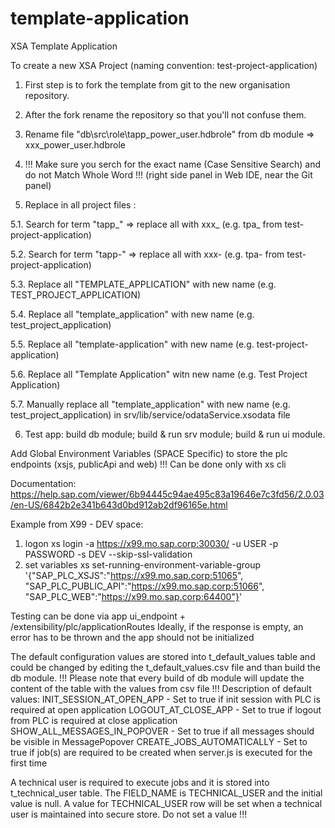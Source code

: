 # template-application
XSA Template Application

To create a new XSA Project (naming convention: test-project-application)

1. First step is to fork the template from git to the new organisation repository.
 
2. After the fork rename the repository so that you'll not confuse them.
 
3. Rename file "db\src\role\tapp_power_user.hdbrole" from db module => xxx_power_user.hdbrole

4. !!! Make sure you serch for the exact name (Case Sensitive Search) and do not Match Whole Word !!! (right side panel in Web IDE, near the Git panel)

5. Replace in all project files :

5.1. Search for term "tapp_"  => replace all with xxx_ (e.g. tpa_ from test-project-application) 

5.2. Search for term "tapp-"  => replace all with xxx- (e.g. tpa- from test-project-application) 

5.3. Replace all "TEMPLATE_APPLICATION" with new name (e.g. TEST_PROJECT_APPLICATION)

5.4. Replace all "template_application" with new name (e.g. test_project_application)

5.5. Replace all "template-application" with new name (e.g. test-project-application)

5.6. Replace all "Template Application" witn new name (e.g. Test Project Application)

5.7. Manually replace all "template_application" with new name (e.g. test_project_application) in srv/lib/service/odataService.xsodata file

6. Test app: build db module; build & run srv module; build & run ui module.

Add Global Environment Variables (SPACE Specific) to store the plc endpoints (xsjs, publicApi and web)
!!! Can be done only with xs cli

Documentation: 
https://help.sap.com/viewer/6b94445c94ae495c83a19646e7c3fd56/2.0.03/en-US/6842b2e341b643d0bd912ab2df96165e.html

Example from X99 - DEV space:

1. logon
xs login -a https://x99.mo.sap.corp:30030/ -u USER -p PASSWORD -s DEV --skip-ssl-validation
2. set variables
xs set-running-environment-variable-group '{"SAP_PLC_XSJS":"https://x99.mo.sap.corp:51065", "SAP_PLC_PUBLIC_API":"https://x99.mo.sap.corp:51066", "SAP_PLC_WEB":"https://x99.mo.sap.corp:64400"}'

Testing can be done via app ui_endpoint + /extensibility/plc/applicationRoutes
Ideally, if the response is empty, an error has to be thrown and the app should not be initialized


The default configuration values are stored into t_default_values table and could be changed by editing the t_default_values.csv file and than build the db module.
!!! Please note that every build of db module will update the content of the table with the values from csv file !!!
Description of default values:
INIT_SESSION_AT_OPEN_APP - Set to true if init session with PLC is required at open application
LOGOUT_AT_CLOSE_APP - Set to true if logout from PLC is required at close application
SHOW_ALL_MESSAGES_IN_POPOVER - Set to true if all messages should be visible in MessagePopover
CREATE_JOBS_AUTOMATICALLY - Set to true if job(s) are required to be created when server.js is executed for the first time

A technical user is required to execute jobs and it is stored into t_technical_user table. The FIELD_NAME is TECHNICAL_USER and the initial value is null.
A value for TECHNICAL_USER row will be set when a technical user is maintained into secure store. Do not set a value !!!

